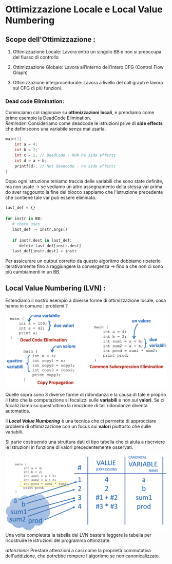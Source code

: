 # Ottimizzazione Locale e Local Value Numbering

## Scope dell'Ottimizzazione :

1. Ottimizzazione Locale:
   Lavora entro un singolo BB e non si preoccupa del flusso di controllo

2. Ottimizzazione Globale:
   Lavora all'interno dell'intero CFG (Control Flow Graph)

3. Ottimizzazione interprocedurale:
   Lavora a livello del call graph e lavora sul CFG di più funzioni.

### Dead code Elimination:

Cominciamo col ragionare su **ottimizzazioni locali**, e prendiamo come primo esempio la DeadCode Elimination.  
_Reminder:_ Consideriamo come deadcode le istruzioni prive di **side effects** che definiscono una variabile senza mai usarla.

```c++
main(){
    int a = 4;
    int b = 2;
    int c = 1; // DeadCode - NON ha side effects
    int d = a + b;
    printf(d); // Not deadcode - ha side effects
}
```

Dopo ogni istruzione teniamo traccia delle variabili che sono state definite, ma non usate $\rightarrow$ se vediamo un altro assegnamento della stessa var prima do aver raggounto la fine del blocco sappiamo che l'istruzione precedente che contiene tale var può essere eliminata.

```python
last_def = {}

for instr in BB:
   # check uses
   last_def -= instr.args()

   if instr.dest in last_def:
      delete last_def[instr.dest]
   last_def[instr.dest] = instr
```

Per assicurare un output corretto da questo algoritmo dobbiamo ripeterlo iterativamente fino a raggiungere la convergenza $\rightarrow$ fino a che non ci sono più cambiamenti in un BB.

## Local Value Numbering (LVN) :

Estendiamo il nostro esempio a diverse forme di ottimizzazione locale, cosa hanno in comune i problemi ?

![diverse forme di ridondanza](../../images/forme_ridondanza.png)

Quelle sopra sono 3 diverse forme di ridondanza e la causa di tale è proprio il fatto che la computazione si focalizzi sulle **variabili** e non sui **valori**. Se ci focalizziamo su quest'ultimo la rimozione di tali ridondanze diventa automatica.

Il **_Local Value Numbering_** è una tecnica che ci permette di approcciare problemi di ottimizzazione con un focus sui **valori** piuttosto che sulle variabili.

Si parte costruendo una struttura dati di tipo tabella che ci aiuta a riscrviere le istruzioni in funzione di valori precedentemente osservati.

![Esempio LVN con codice](../../images/LVN_con_esempio.png)
Una volta completata la tabella del LVN basterà leggere la tabella per ricostruire le istruzioni del programma ottimzzate.

_attenzione:_ Prestare attenzioni a casi come la proprietà commutativa dell'addizione, che potrebbe rompere l'algoritmo se non canonicalizzato.
